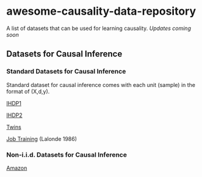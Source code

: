# awesome-causality-data-repository
A list of datasets that can be used for learning causality.
*Updates coming soon* 

## Datasets for Causal Inference
### Standard Datasets for Causal Inference
Standard dataset for causal inference comes with each unit (sample) in the format of (X,d,y).

[IHDP1](https://github.com/AMLab-Amsterdam/CEVAE/tree/master/datasets/IHDP)

[IHDP2](https://math.la.asu.edu/~prhahn/)

[Twins](https://github.com/AMLab-Amsterdam/CEVAE/tree/master/datasets/TWINS)

[Job Training](http://users.nber.org/~rdehejia/data/nswdata2.html) (Lalonde 1986)

### Non-i.i.d. Datasets for Causal Inference

[Amazon]()
